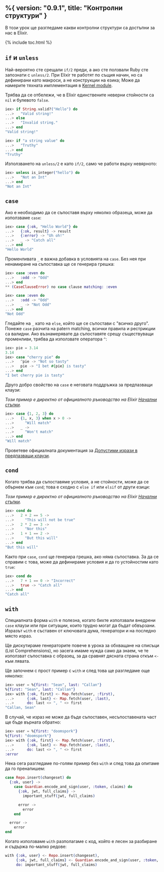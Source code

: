 %{
  version: "0.9.1",
  title: "Контролни структури"
}
---

В този урок ще разгледаме какви контролни структури са достъпни за нас в Elixir.

{% include toc.html %}

## `if` и `unless`

Най-вероятно сте срещали `if/2` преди, а ако сте ползвали Ruby сте запознати с `unless/2`.  При Elixir те работят по същия начин, но са дефинирани като макроси, а не конструкции на езика; Може да намерите тяхната имплементация в [Kernel module](https://hexdocs.pm/elixir/Kernel.html).

Трябва да се отбележи, че в Elixir единствените неверни стойности са `nil` и булевото `false`.

```elixir
iex> if String.valid?("Hello") do
...>   "Valid string!"
...> else
...>   "Invalid string."
...> end
"Valid string!"

iex> if "a string value" do
...>   "Truthy"
...> end
"Truthy"
```

Използването на `unless/2` е като `if/2`, само че работи върху невярното:

```elixir
iex> unless is_integer("hello") do
...>   "Not an Int"
...> end
"Not an Int"
```

## `case`

Ако е необходимо да се съпоставя върху няколко образеца, може да използваме `case`:

```elixir
iex> case {:ok, "Hello World"} do
...>   {:ok, result} -> result
...>   {:error} -> "Uh oh!"
...>   _ -> "Catch all"
...> end
"Hello World"
```

Променливата `_` е важна добавка в условията на `case`. Без нея при ненамиране на съпоставка ще се генерира грешка:

```elixir
iex> case :even do
...>   :odd -> "Odd"
...> end
** (CaseClauseError) no case clause matching: :even

iex> case :even do
...>   :odd -> "Odd"
...>   _ -> "Not Odd"
...> end
"Not Odd"
```

Гледайте на `_` като на `else`, който ще се съпостави с "всичко друго".
Понеже `case` разчита на patern matching, всички правила и рестрикции са валидни.  Ако възнамерявате да съпоставяте срещу съществуващи променливи, трябва да използвате оператора `^`:

```elixir
iex> pie = 3.14
3.14
iex> case "cherry pie" do
...>   ^pie -> "Not so tasty"
...>   pie -> "I bet #{pie} is tasty"
...> end
"I bet cherry pie is tasty"
```

Друго добро свойство на `case` е неговата поддръжка за предпазващи клаузи:

_Този пример е директно от официалното ръководство на Elixir [Начални стъпки](http://elixir-lang.org/getting-started/case-cond-and-if.html#case)._

```elixir
iex> case {1, 2, 3} do
...>   {1, x, 3} when x > 0 ->
...>     "Will match"
...>   _ ->
...>     "Won't match"
...> end
"Will match"
```

Проветеве официалната документация за [Допустими изрази в предпазващи клаузи](https://hexdocs.pm/elixir/guards.html#list-of-allowed-expressions).

## `cond`

Когато трябва да съпоставяме условия, а не стойности, може да се обърнем към `cond`; това е сходно с `else if` или `elsif` от други езици:

_Този пример е директно от официалното ръководство на Elixir [Начални стъпки](http://elixir-lang.org/getting-started/case-cond-and-if.html#cond)._

```elixir
iex> cond do
...>   2 + 2 == 5 ->
...>     "This will not be true"
...>   2 * 2 == 3 ->
...>     "Nor this"
...>   1 + 1 == 2 ->
...>     "But this will"
...> end
"But this will"
```

Както при `case`, `cond` ще генерира грешка, ако няма съпоставка.  За да се справим с това, може да дефинираме условия и да го устойностим като `true`:

```elixir
iex> cond do
...>   7 + 1 == 0 -> "Incorrect"
...>   true -> "Catch all"
...> end
"Catch all"
```

## `with`

Специалната форма `with` е полезна, когато бихте използвали внедрени `case` клаузи или при ситуации, които трудно могат да бъдат обвързани. Изразът `with` е съставен от ключовата дума, генератори и на последно място израз.

Ще дискутираме генераторите повече в урока за обхващане на списъци (List Comprehensions), но засега имаме нужда само да знаем, че те използват съпоставка с образец, за да сравнят дясната страна откъм `<-` към лявата.

Ще започнем с прост пример с `with` и след това ще разгледаме още няколко:

```elixir
iex> user = %{first: "Sean", last: "Callan"}
%{first: "Sean", last: "Callan"}
iex> with {:ok, first} <- Map.fetch(user, :first),
...>      {:ok, last} <- Map.fetch(user, :last),
...>      do: last <> ", " <> first
"Callan, Sean"
```

В случай, че израз не може да бъде съпоставен, несъпоставената част ще бъде върната обратно:

```elixir
iex> user = %{first: "doomspork"}
%{first: "doomspork"}
iex> with {:ok, first} <- Map.fetch(user, :first),
...>      {:ok, last} <- Map.fetch(user, :last),
...>      do: last <> ", " <> first
:error
```

Нека сега разгледаме по-голям пример без `with` и след това да опитаме да го пренапишем:

```elixir
case Repo.insert(changeset) do
  {:ok, user} ->
    case Guardian.encode_and_sign(user, :token, claims) do
      {:ok, jwt, full_claims} ->
        important_stuff(jwt, full_claims)

      error ->
        error
    end

  error ->
    error
end
```

Когато използваме `with` разполагаме с код, който е лесен за разбиране и съдържа по-малко редове:

```elixir
with {:ok, user} <- Repo.insert(changeset),
     {:ok, jwt, full_claims} <- Guardian.encode_and_sign(user, :token, claims),
     do: important_stuff(jwt, full_claims)
```
